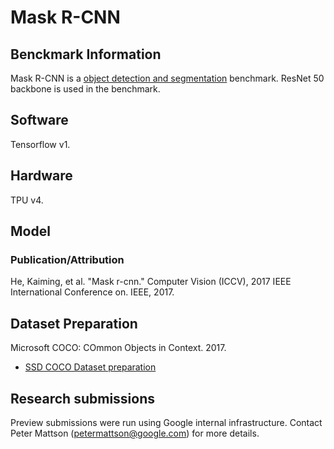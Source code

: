 # Mask R-CNN

## Benckmark Information

Mask R-CNN is a [object detection and segmentation](https://github.com/mlperf/training/tree/master/object_detection) benchmark. ResNet 50 backbone is used in the benchmark.

## Software

Tensorflow v1.

## Hardware
TPU v4.

## Model
### Publication/Attribution

He, Kaiming, et al. "Mask r-cnn." Computer Vision (ICCV), 2017 IEEE International Conference on. IEEE, 2017.

## Dataset Preparation

Microsoft COCO: COmmon Objects in Context. 2017.

*   [SSD COCO Dataset preparation](https://github.com/tensorflow/tpu/tree/master/models/official/retinanet#preparing-the-coco-dataset)

## Research submissions

Preview submissions were run using Google internal infrastructure.
Contact Peter Mattson (petermattson@google.com) for more details.
